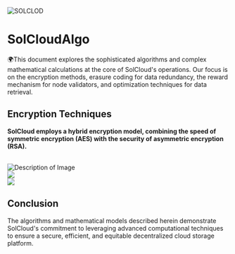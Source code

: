 ![SOLCLOD](https://github.com/SolCLoudStorage/SolCloudAlgo/assets/164239495/ea2132f5-7f81-4ecd-97f0-bad9f4394dfd)

# SolCloudAlgo
🌍This document explores the sophisticated algorithms and complex mathematical calculations at the core of SolCloud's operations. 
Our focus is on the encryption methods, erasure coding for data redundancy, the reward mechanism for node validators, and optimization techniques for data retrieval.

<h2><b>Encryption Techniques</b></h2>
<p><b>SolCloud employs a hybrid encryption model, combining the speed of symmetric encryption (AES) with the security of asymmetric encryption (RSA).</b></p>
<br>
<img src="https://github-production-user-asset-6210df.s3.amazonaws.com/164239495/315328630-3b31d930-399c-4b84-93fd-c1dc069cad81.png?X-Amz-Algorithm=AWS4-HMAC-SHA256&X-Amz-Credential=AKIAVCODYLSA53PQK4ZA%2F20240321%2Fus-east-1%2Fs3%2Faws4_request&X-Amz-Date=20240321T142537Z&X-Amz-Expires=300&X-Amz-Signature=40fd796798285d0c388d0a4c0c8b2518b6aa684111213e228ac4f7991309ac36&X-Amz-SignedHeaders=host&actor_id=164239495&key_id=0&repo_id=775501594" alt="Description of Image">


<br>

<img src="https://github-production-user-asset-6210df.s3.amazonaws.com/164239495/315329880-38885223-4dfd-48d1-89f8-08c292ee7136.png?X-Amz-Algorithm=AWS4-HMAC-SHA256&X-Amz-Credential=AKIAVCODYLSA53PQK4ZA%2F20240321%2Fus-east-1%2Fs3%2Faws4_request&X-Amz-Date=20240321T142828Z&X-Amz-Expires=300&X-Amz-Signature=ad57dcc2246f149d608f8927a87d9c5f8a1cdd73919d73d19c6cd5d7f0415afc&X-Amz-SignedHeaders=host&actor_id=164239495&key_id=0&repo_id=775501594">

<br>
<img src="https://github-production-user-asset-6210df.s3.amazonaws.com/164239495/315330385-a67ea3c4-fd3d-45d8-a99d-6a6c47b9fc34.png?X-Amz-Algorithm=AWS4-HMAC-SHA256&X-Amz-Credential=AKIAVCODYLSA53PQK4ZA%2F20240321%2Fus-east-1%2Fs3%2Faws4_request&X-Amz-Date=20240321T142923Z&X-Amz-Expires=300&X-Amz-Signature=ab4779e326a019c23dbd23cf981a976a14060d20da6e6bc0c668d8690f1aca92&X-Amz-SignedHeaders=host&actor_id=164239495&key_id=0&repo_id=775501594">

<br>


<h2><b>Conclusion</b></h2>
<p>The algorithms and mathematical models described herein demonstrate SolCloud's commitment to leveraging advanced computational techniques to ensure a secure, efficient, and equitable decentralized cloud storage platform.</p>





